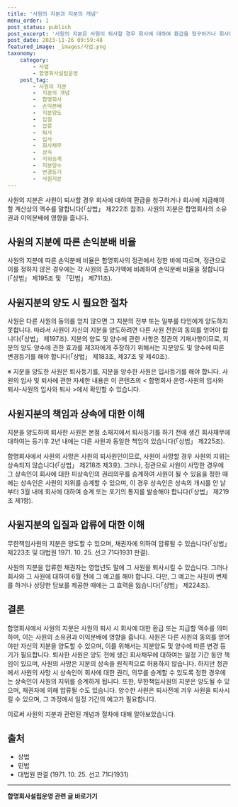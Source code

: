 ```yaml
---
title: '사원의 지분과 지분의 개념'
menu_order: 1
post_status: publish
post_excerpt: '사원의 지분은 사원이 퇴사할 경우 회사에 대하여 환급을 청구하거나 회사에 지급해야 할 계산상의 액수를 말합니다  상법  제222조 참조 . 사원의 지분은 합명회사의 소유권과 이익분배에 영향을 줍니다.'
post_date: 2023-11-26 09:59:48
featured_image: _images/사업.png
taxonomy:
    category:
        - 사업
        - 합명회사설립운영
    post_tag:
        - 사원의 지분
        -  지분의 개념
        -  합명회사
        -  손익분배
        -  지분양도
        -  입질
        -  압류
        -  퇴사
        -  입사
        -  회사채무
        -  상속
        -  지위승계
        -  지분양수
        -  변경등기
        -  사원지분
---
```



사원의 지분은 사원이 퇴사할 경우 회사에 대하여 환급을 청구하거나 회사에 지급해야 할 계산상의 액수를 말합니다(「상법」 제222조 참조). 사원의 지분은 합명회사의 소유권과 이익분배에 영향을 줍니다.

## 사원의 지분에 따른 손익분배 비율

사원의 지분에 따른 손익분배 비율은 합명회사의 정관에서 정한 바에 따르며, 정관으로 이를 정하지 않은 경우에는 각 사원의 출자가액에 비례하여 손익분배 비율을 정합니다(「상법」 제195조 및 「민법」 제711조).

## 사원지분의 양도 시 필요한 절차

사원은 다른 사원의 동의를 얻지 않으면 그 지분의 전부 또는 일부를 타인에게 양도하지 못합니다. 따라서 사원이 자신의 지분을 양도하려면 다른 사원 전원의 동의를 얻어야 합니다(「상법」 제197조). 지분의 양도 및 양수에 관한 사항은 정관의 기재사항이므로, 지분의 양도·양수에 관한 효과를 제3자에게 주장하기 위해서는 지분양도 및 양수에 따른 변경등기를 해야 합니다(「상법」 제183조, 제37조 및 제40조).

※ 지분을 양도한 사원은 퇴사등기를, 지분을 양수한 사원은 입사등기를 해야 합니다. 사원의 입사 및 퇴사에 관한 자세한 내용은 이 콘텐츠의 < 합명회사 운영-사원의 입사와 퇴사-사원의 입사와 퇴사 >에서 확인할 수 있습니다.

## 사원지분의 책임과 상속에 대한 이해

지분을 양도하여 퇴사한 사원은 본점 소재지에서 퇴사등기를 하기 전에 생긴 회사채무에 대하여는 등기후 2년 내에는 다른 사원과 동일한 책임이 있습니다(「상법」 제225조).

합명회사에서 사원의 사망은 사원의 퇴사원인이므로, 사원이 사망할 경우 사원의 지위는 상속되지 않습니다(「상법」 제218조 제3호). 그러나, 정관으로 사원이 사망한 경우에 그 상속인이 회사에 대한 피상속인의 권리의무를 승계하여 사원이 될 수 있음을 정한 때에는 상속인은 사원의 지위를 승계할 수 있으며, 이 경우 상속인은 상속의 개시를 안 날부터 3월 내에 회사에 대하여 승계 또는 포기의 통지를 발송해야 합니다(「상법」 제219조 제1항).

## 사원지분의 입질과 압류에 대한 이해

무한책임사원의 지분은 양도할 수 있으며, 채권자에 의하여 압류될 수 있습니다(「상법」 제223조 및 대법원 1971. 10. 25. 선고 71다1931 판결).

사원의 지분을 압류한 채권자는 영업년도 말에 그 사원을 퇴사시킬 수 있습니다. 그러나 회사와 그 사원에 대하여 6월 전에 그 예고를 해야 합니다. 다만, 그 예고는 사원이 변제를 하거나 상당한 담보를 제공한 때에는 그 효력을 잃습니다(「상법」 제224조).

## 결론

합명회사에서 사원의 지분은 사원의 퇴사 시 회사에 대한 환급 또는 지급할 액수를 의미하며, 이는 사원의 소유권과 이익분배에 영향을 줍니다. 사원은 다른 사원의 동의를 얻어야만 자신의 지분을 양도할 수 있으며, 이를 위해서는 지분양도 및 양수에 따른 변경 등기가 필요합니다. 퇴사한 사원은 양도 전에 생긴 회사채무에 대하여는 일정 기간 동안 책임이 있으며, 사원의 사망은 지분의 상속을 원칙적으로 허용하지 않습니다. 하지만 정관에서 사원의 사망 시 상속인이 회사에 대한 권리, 의무를 승계할 수 있도록 정한 경우에는 상속인이 사원의 지위를 승계하게 됩니다. 또한, 무한책임사원의 지분은 양도될 수 있으며, 채권자에 의해 압류될 수도 있습니다. 양수한 사원은 퇴사전에 겨우 사원을 퇴사시킬 수 있으며, 그 과정에서 일정 기간의 예고가 필요합니다.

이로써 사원의 지분과 관련된 개념과 절차에 대해 알아보았습니다.

## 출처
- 상법
- 민법
- 대법원 판결 (1971. 10. 25. 선고 71다1931)
<!-- wp:separator -->
<hr class="wp-block-separator has-alpha-channel-opacity"/>
<!-- /wp:separator -->

<!-- wp:group {"backgroundColor":"base","layout":{"type":"constrained"}} -->
<div class="wp-block-group has-base-background-color has-background"><!-- wp:paragraph {"align":"center","fontSize":"medium"} -->
<p class="has-text-align-center has-large-font-size"><strong>합명회사설립운영 관련 글 바로가기</strong></p>
<!-- /wp:paragraph -->


<!-- wp:latest-posts
{"categories":[{"id":27389,"count":19,"description":"","link":"https://uknowlaw.com/category/%ed%95%a9%eb%aa%85%ed%9a%8c%ec%82%ac%ec%84%a4%eb%a6%bd%ec%9a%b4%ec%98%81/","name":"합명회사설립운영","slug":"합명회사설립운영","taxonomy":"category","parent":0,"meta":[],"_links":{"self":[{"href":"https://uknowlaw.com/wp-json/wp/v2/categories/27389"}],"collection":[{"href":"https://uknowlaw.com/wp-json/wp/v2/categories"}],"about":[{"href":"https://uknowlaw.com/wp-json/wp/v2/taxonomies/category"}],"wp:post_type":[{"href":"https://uknowlaw.com/wp-json/wp/v2/posts?categories=27389"}],"curies":[{"name":"wp","href":"https://api.w.org/{rel}","templated":true}]}}],"postsToShow":100,"excerptLength":28,"postLayout":"grid","columns":2,"featuredImageAlign":"left","featuredImageSizeSlug":"large","fontSize":"small"} /--></div>
<!-- /wp:group -->